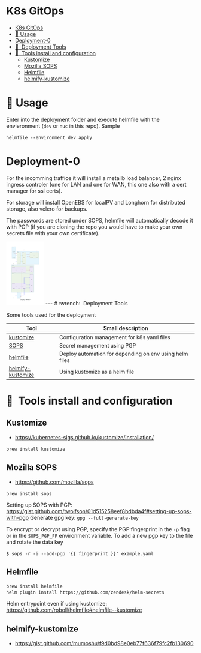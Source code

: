 # K8s GitOps
<!-- TOC -->

- [K8s GitOps](#k8s-gitops)
- [:notebook:&nbsp;Usage](#notebooknbspusage)
- [Deployment-0](#deployment-0)
- [:wrench:&nbsp; Deployment Tools](#wrenchnbsp-deployment-tools)
- [:hammer:&nbsp; Tools install and configuration](#hammernbsp-tools-install-and-configuration)
    - [Kustomize](#kustomize)
    - [Mozilla SOPS](#mozilla-sops)
    - [Helmfile](#helmfile)
    - [helmify-kustomize](#helmify-kustomize)

<!-- /TOC -->
# :notebook:&nbsp;Usage

Enter into the deployment folder and execute helmfile with the envieronment (`dev` or `nuc` in this repo). Sample

```
helmfile --environment dev apply
```

# Deployment-0

For the incomming traffice it will install a metallb load balancer, 2 nginx ingress controler (one for LAN and one for WAN, this one also with a cert manager for ssl certs).

For storage will install OpenEBS for localPV and Longhorn for distributed storage, also velero for backups.

The passwords are stored under SOPS, helmfile will automatically decode it with PGP (if you are cloning the repo you would have to make your own secrets file with your own certificate).

<img src="https://raw.githubusercontent.com/sdelrio/k8s-gitops/master/doc/img/deployment-0.svg" width="20%" height="auto" />
---
# :wrench:&nbsp; Deployment Tools

Some tools used for the deployment

| Tool  | Small description|
|-------|------------------|
| [kustomize](https://kustomize.io) | Configuration management for k8s yaml files |
| [SOPS](https://github.com/mozilla/sops) | Secret management using PGP  |
| [helmfile](https://github.com/roboll/helmfile#helmfile--kustomize) | Deploy automation for depending on env using helm files |
| [helmify-kustomize](https://gist.github.com/mumoshu/f9d0bd98e0eb77f636f79fc2fb130690) | Using kustomize as a helm file |

# :hammer:&nbsp; Tools install and configuration

## Kustomize

* <https://kubernetes-sigs.github.io/kustomize/installation/>

```
brew install kustomize
```

## Mozilla SOPS

* <https://github.com/mozilla/sops>
```
brew install sops
```

Setting up SOPS with PGP:  https://gist.github.com/twolfson/01d515258eef8bdbda4f#setting-up-sops-with-pgp
Generate gpg key: `gpg --full-generate-key`

To encrypt or decrypt using PGP, specify the PGP fingerprint in the `-p` flag or in the `SOPS_PGP_FP` environment variable.
To add a new pgp key to the file and rotate the data key

```
$ sops -r -i --add-pgp '{{ fingerprint }}' example.yaml
```

## Helmfile

```
brew install helmfile
helm plugin install https://github.com/zendesk/helm-secrets 
```

Helm entrypoint even if using kustomize: <https://github.com/roboll/helmfile#helmfile--kustomize>

## helmify-kustomize

* <https://gist.github.com/mumoshu/f9d0bd98e0eb77f636f79fc2fb130690>
